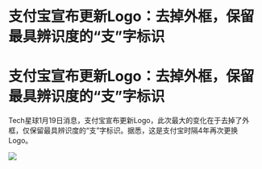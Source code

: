 # 支付宝宣布更新Logo：去掉外框，保留最具辨识度的“支”字标识

# 支付宝宣布更新Logo：去掉外框，保留最具辨识度的“支”字标识

Tech星球1月19日消息，支付宝宣布更新Logo，此次最大的变化在于去掉了外框，仅保留最具辨识度的“支”字标识。据悉，这是支付宝时隔4年再次更换
Logo。

![](https://inews.gtimg.com/om_bt/OMcvAGOygiRVVy7xoZgiRb5PasVoSBquTpNtyBmbub_LcAA/1000)

